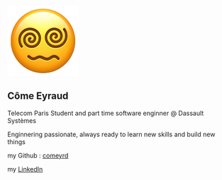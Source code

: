 [![Profile Picture](profile.png)](https://ceyraud.com)
## Côme Eyraud

Telecom Paris Student and part time software enginner @ Dassault Systèmes

Enginnering passionate, always ready to learn new skills and build new things

my Github : [comeyrd](https://www.github.com/comeyrd)

my [LinkedIn](https://www.linkedin.com/in/come-eyraud)
